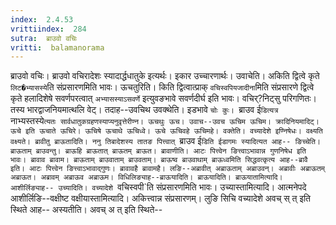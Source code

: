 ```yaml
---
index:  2.4.53
vrittiindex:  284
sutra:  ब्राउवो वचिः
vritti:  balamanorama 
---
```


ब्राउवो वचिः। ब्राउवो वचिरादेशः स्यादार्द्धधातुके इत्यर्थः। इकार उच्चारणार्थः। उवाचेति। अकिति द्वित्वे कृते `लिट�भ्यासस्ये`ति संप्रसारणमिति भावः। ऊचतुरिति। किति द्वित्वात्प्राक् `वचिस्वपियजादीना`मिति संप्रसारणे द्वित्वे कृते हलादिशेषे सवर्णपरत्वात् `अभ्यासस्याऽसवर्णे` इत्युवङभावे सवर्णदीर्घ इति भावः। वचिर्?निट्सु परिगणितः। तस्य भारद्वाजनियमात्थलि वेट्। तदाह--उवचिथ उवक्थेति। इडभावे `चोः कुः। `ब्राउव ई`डित्यत्र `नाभ्यस्तस्ये`त्यतः सार्वधातुकग्रहणस्याप्यनुवृत्तेरीण्न। ऊचथुः ऊच। उवाच--उवच ऊचिम ऊचिम। क्रादिनियमादिट्। ऊचे इति ऊचाते ऊचिरे। ऊचिषे ऊचाथे ऊचिध्वे। ऊचे ऊचिवहे ऊचिमहे। वक्तेति। वच्यादेशे इण्निषेधः। वक्ष्यति वक्ष्यते। ब्रावीतु ब्राऊतादिति। ननु तिबादेशस्य तातङ पित्त्वात् `ब्राउव ई`डिति ईडागमः स्यादित्यत आह-- ङिच्चेति। ब्राऊताम् ब्राउवन्तु। ब्राऊहि ब्राऊतात् ब्राऊतम् ब्राऊत। ब्रावाणीति। आटः पित्त्वेन ङित्त्वाऽभावान्न गुणनिषेध इति भावः। ब्रावाव ब्रावाम। ब्राऊताम् ब्राउवाताम् ब्राउवताम्। ब्राऊष्व ब्राउवाथाम् ब्राऊध्वमिति सिद्धवत्कृत्य आह--ब्रावै इति। आटः पित्त्वेन ङित्त्वाऽभावाद्गुणः। ब्रावावहै ब्रावामहै। लङि--अब्रावीत् अब्राऊताम् अब्राउवन्। अब्रावीः अब्राऊतम् अब्राऊत। अब्रावम् अब्राऊव अब्राऊम। विधिलिङ्याह--ब्राऊयादिति। ब्राऊयादिति। ब्राऊयातामित्यादि। आशीर्लिङ्याह-- उच्यादिति। वच्यादेशे `वचिस्वपी`ति संप्रसारणमिति भावः। उच्यास्तामित्यादि। आत्मनेपदे आशीर्लिङि--वक्षीष्ट वक्षीयास्तामित्यादि। अकित्त्वान्न संप्रसारणम्। लुङि सिचि वच्यादेशे अवच् स् त् इति स्थिते आह-- अस्यतीति। अवच् अ त् इति स्थिते-- 

